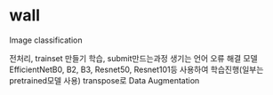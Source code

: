 # wall
Image classification

전처리, trainset 만들기
학습, submit만드는과정 생기는 언어 오류 해결
모델 EfficientNetB0, B2, B3, Resnet50, Resnet101등 사용하여 학습진행(일부는 pretrained모델 사용)
transpose로 Data Augmentation
